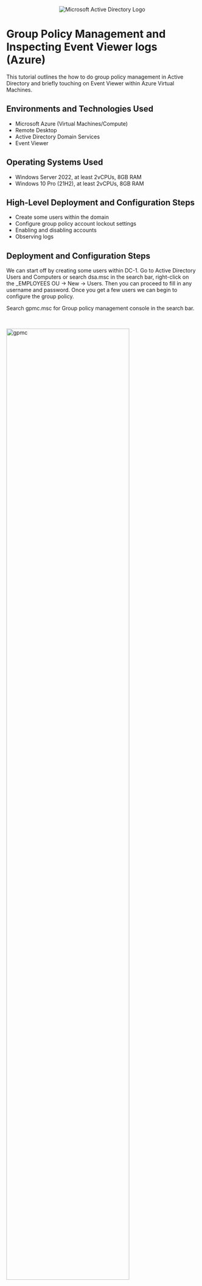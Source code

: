 <p align="center">
<img src="https://i.imgur.com/pU5A58S.png" alt="Microsoft Active Directory Logo"/>
</p>

<h1>Group Policy Management and Inspecting Event Viewer logs (Azure)</h1>
This tutorial outlines the how to do group policy management in Active Directory and briefly touching on Event Viewer within Azure Virtual Machines.<br />


<h2>Environments and Technologies Used</h2>

- Microsoft Azure (Virtual Machines/Compute)
- Remote Desktop
- Active Directory Domain Services
- Event Viewer

<h2>Operating Systems Used </h2>

- Windows Server 2022, at least 2vCPUs, 8GB RAM
- Windows 10 Pro (21H2), at least 2vCPUs, 8GB RAM

<h2>High-Level Deployment and Configuration Steps</h2>

- Create some users within the domain
- Configure group policy account lockout settings
- Enabling and disabling accounts
- Observing logs

<h2>Deployment and Configuration Steps</h2>

<p>
We can start off by creating some users within DC-1. Go to Active Directory Users and Computers or search dsa.msc in the search bar, right-click on the _EMPLOYEES OU -> New -> Users. Then you can proceed to fill in
  any username and password. Once you get a few users we can begin to configure the group policy. 

Search gpmc.msc for Group policy management console in the search bar. 
</p>
<br />

<p>
<img src="https://github.com/user-attachments/assets/6bdfa1f6-b9a4-498c-b968-1a05a5d77bc5" height="80%" width="80%" alt="gpmc"/>
  <img src="https://github.com/user-attachments/assets/929bf199-4d39-4ebb-b2ff-1e7acd2910a3" height="80%" width="80%" alt="gpmc landing page"/>
</p>
<p>
We can either edit an existing group policy object (GPO) or create a new one. In this case, we'll edit the existing Default Domain Policy. Click on this then go to Computer Configuration -> Policies -> Windows
  Settings -> Security Settings -> Account Policies -> Account Lockout Policy.
</p>
<br />

<p>
<img src="https://github.com/user-attachments/assets/ffa19f3f-7511-4e0b-8eef-0d1d152b6652" height="80%" width="80%" alt="account lockout policies"/>
</p>
<p>
Some defintions:
<p><b>Account lockout duration</b>: how long an account will be locked out for</p>
<p><b>Account lockout threshold</b>: how many times incorrect credentials can be entered in before being locked out</p>
<p><b>Allow administrator account lockout</b>: can apply lockout policy to the built-in administrator of the domain</p>
<p><b>Reset account lockout counter after</b>: how long it takes for the threshold counter to reset after an incorrect input</p>
<p>In this case we can set the lockout duration to 30min, threshold to 5 attempts, leave the administrator account lockout as not defined and the reset duration to 10min. 
<p>Before we try to lock ourselves out of an account, we need to update the group policy in Client-1 or the client machine. We can do this by logging as an admin user into Client-1, going to the command line or
Powershell as an administrator and running the command gpupdate /force.</p>

<img src="https://github.com/user-attachments/assets/375c8ce7-40b8-4c39-9ae0-9f2f9caedb37" height="80%" width="80%" alt="gpudpate force"/>

 <p> This will now update the group policy to include our changes to the account lockout policies. Now let's see what happens when we try to login incorrectly too many times. Pick any random user that was 
   created before and log into Client-1. If you tried to enter incorrect credentials more than 5 times, this should appear.</p>
</p>
<br />

<p>
  <img src="https://github.com/user-attachments/assets/2a82e323-69d5-45ca-b389-c93936e1a4a6" height="80%" width="80%" alt="account lockout banner"/>
</p>
<p>
We can try and unlock this account as an admin. Go back to DC-1 as an admin user and go Active Directory Users and Computers. It may be hard to find exactly which user was locked out, so an easy way to find them is
  by right-clicking on mydomain.com -> Find...
</p>
<br />
<p>
  <img src="https://github.com/user-attachments/assets/395190cc-0168-4744-b1af-a6a2dca191f5" height="80%" width="80%" alt="find locked out user"/>
</p>
<p>
Now once we access their account, you check the unlock account box and hit OK. This will unlock the user's account and allow them to sign in again. We can also reset a user's account from the find menu as well.
  Simply right-click on the user's name and click on Reset password. This will also us to unlock the account at the same time if we haven't done so already.
</p>
<br />
<p>
  <img src="https://github.com/user-attachments/assets/57f2848d-c80d-421b-9302-39126d83d7f0" height="50%" width="50%" alt="unlock account"/>
  <img src="https://github.com/user-attachments/assets/6ce6b46a-6923-47b6-8d63-35fd80f65d06" height="50%" width="50%" alt="reset password"/>

</p>
<p>
In the same drop down for resetting a password is an option to disable an account. We can simply click on this to disable a user's account and re-enable it via the same dropdown menu. The black down arrow in the
  icon shows that the account has been disabled. There's normally a good reason for accounts being disabled such as an employee leaving the company or a compromised account. 
</p>
<br />

<p>
  <img src="https://github.com/user-attachments/assets/f21cd9f9-94a2-4d0a-9321-d7ca629693d1" height="80%" width="80%" alt="disabled account"/>
</p>
<p>
Finally, we have a look at Event Viewer. Certain logs, like Security logs, may only be accessed by admins so we'll need to login Client-1 as an admin. Search eventvwr.msc in the search bar and enter to access
  Event Viewer. This program holds all of the logs within the Windows operating system. Click on Windows logs in the left pane, then Security. We can then click Filter current log on the right pane then type in 
  4624,4625 in the Event ID. Event IDs are numbers assigned to certain types of events within the system. 4624 is for a successful logon and 4625  is for a failed logon. Doing that we should get this.
  
</p>
<br />
<p>
  <img src="https://github.com/user-attachments/assets/4530b589-126c-4c4a-af82-6fb925199f38" height="80%" width="80%" alt="filter current log"/>
  <img src="https://github.com/user-attachments/assets/c29ac1ac-86ee-425c-b89e-e57088b6dd88" height="80%" width="80%" alt="observing logs in event viewer"/>
</p>
<p>
We can see our 5 failed logon attempts in a row. Afterwards, we unlocked the account and was then able to logon again as a regular user.
</p>
